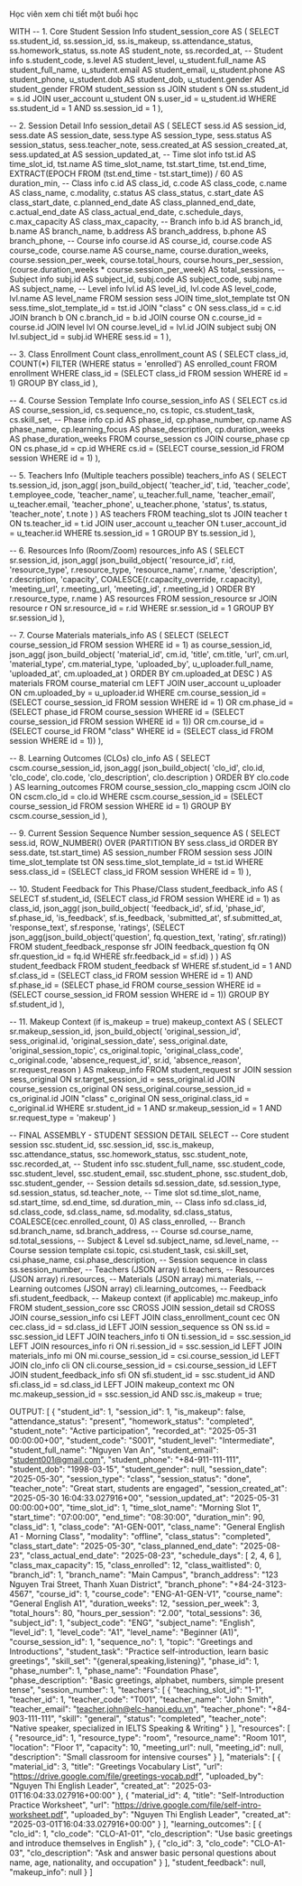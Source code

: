 Học viên xem chi tiết một buổi học

WITH -- 1. Core Student Session Info
student_session_core AS (
    SELECT
        ss.student_id,
        ss.session_id,
        ss.is_makeup,
        ss.attendance_status,
        ss.homework_status,
        ss.note AS student_note,
        ss.recorded_at,
        -- Student info
        s.student_code,
        s.level AS student_level,
        u_student.full_name AS student_full_name,
        u_student.email AS student_email,
        u_student.phone AS student_phone,
        u_student.dob AS student_dob,
        u_student.gender AS student_gender
    FROM student_session ss
    JOIN student s ON ss.student_id = s.id
    JOIN user_account u_student ON s.user_id = u_student.id
    WHERE ss.student_id = 1 AND ss.session_id = 1
),

-- 2. Session Detail Info
session_detail AS (
    SELECT
        sess.id AS session_id,
        sess.date AS session_date,
        sess.type AS session_type,
        sess.status AS session_status,
        sess.teacher_note,
        sess.created_at AS session_created_at,
        sess.updated_at AS session_updated_at,
        -- Time slot info
        tst.id AS time_slot_id,
        tst.name AS time_slot_name,
        tst.start_time,
        tst.end_time,
        EXTRACT(EPOCH FROM (tst.end_time - tst.start_time)) / 60 AS duration_min,
        -- Class info
        c.id AS class_id,
        c.code AS class_code,
        c.name AS class_name,
        c.modality,
        c.status AS class_status,
        c.start_date AS class_start_date,
        c.planned_end_date AS class_planned_end_date,
        c.actual_end_date AS class_actual_end_date,
        c.schedule_days,
        c.max_capacity AS class_max_capacity,
        -- Branch info
        b.id AS branch_id,
        b.name AS branch_name,
        b.address AS branch_address,
        b.phone AS branch_phone,
        -- Course info
        course.id AS course_id,
        course.code AS course_code,
        course.name AS course_name,
        course.duration_weeks,
        course.session_per_week,
        course.total_hours,
        course.hours_per_session,
        (course.duration_weeks * course.session_per_week) AS total_sessions,
        -- Subject info
        subj.id AS subject_id,
        subj.code AS subject_code,
        subj.name AS subject_name,
        -- Level info
        lvl.id AS level_id,
        lvl.code AS level_code,
        lvl.name AS level_name
    FROM session sess
    JOIN time_slot_template tst ON sess.time_slot_template_id = tst.id
    JOIN "class" c ON sess.class_id = c.id
    JOIN branch b ON c.branch_id = b.id
    JOIN course ON c.course_id = course.id
    JOIN level lvl ON course.level_id = lvl.id
    JOIN subject subj ON lvl.subject_id = subj.id
    WHERE sess.id = 1
),

-- 3. Class Enrollment Count
class_enrollment_count AS (
    SELECT
        class_id,
        COUNT(*) FILTER (WHERE status = 'enrolled') AS enrolled_count
    FROM enrollment
    WHERE class_id = (SELECT class_id FROM session WHERE id = 1)
    GROUP BY class_id
),

-- 4. Course Session Template Info
course_session_info AS (
    SELECT
        cs.id AS course_session_id,
        cs.sequence_no,
        cs.topic,
        cs.student_task,
        cs.skill_set,
        -- Phase info
        cp.id AS phase_id,
        cp.phase_number,
        cp.name AS phase_name,
        cp.learning_focus AS phase_description,
        cp.duration_weeks AS phase_duration_weeks
    FROM course_session cs
    JOIN course_phase cp ON cs.phase_id = cp.id
    WHERE cs.id = (SELECT course_session_id FROM session WHERE id = 1)
),

-- 5. Teachers Info (Multiple teachers possible)
teachers_info AS (
    SELECT
        ts.session_id,
        json_agg(
            json_build_object(
                'teacher_id', t.id,
                'teacher_code', t.employee_code,
                'teacher_name', u_teacher.full_name,
                'teacher_email', u_teacher.email,
                'teacher_phone', u_teacher.phone,
                'status', ts.status,
                'teacher_note', t.note
            )
        ) AS teachers
    FROM teaching_slot ts
    JOIN teacher t ON ts.teacher_id = t.id
    JOIN user_account u_teacher ON t.user_account_id = u_teacher.id
    WHERE ts.session_id = 1
    GROUP BY ts.session_id
),

-- 6. Resources Info (Room/Zoom)
resources_info AS (
    SELECT
        sr.session_id,
        json_agg(
            json_build_object(
                'resource_id', r.id,
                'resource_type', r.resource_type,
                'resource_name', r.name,
                'description', r.description,
                'capacity', COALESCE(r.capacity_override, r.capacity),
                'meeting_url', r.meeting_url,
                'meeting_id', r.meeting_id
            ) ORDER BY r.resource_type, r.name
        ) AS resources
    FROM session_resource sr
    JOIN resource r ON sr.resource_id = r.id
    WHERE sr.session_id = 1
    GROUP BY sr.session_id
),

-- 7. Course Materials
materials_info AS (
    SELECT
        (SELECT course_session_id FROM session WHERE id = 1) as course_session_id,
        json_agg(
            json_build_object(
                'material_id', cm.id,
                'title', cm.title,
                'url', cm.url,
                'material_type', cm.material_type,
                'uploaded_by', u_uploader.full_name,
                'uploaded_at', cm.uploaded_at
            ) ORDER BY cm.uploaded_at DESC
        ) AS materials
    FROM course_material cm
    LEFT JOIN user_account u_uploader ON cm.uploaded_by = u_uploader.id
    WHERE cm.course_session_id = (SELECT course_session_id FROM session WHERE id = 1)
       OR cm.phase_id = (SELECT phase_id FROM course_session WHERE id = (SELECT course_session_id FROM session WHERE id = 1))
       OR cm.course_id = (SELECT course_id FROM "class" WHERE id = (SELECT class_id FROM session WHERE id = 1))
),

-- 8. Learning Outcomes (CLOs)
clo_info AS (
    SELECT
        cscm.course_session_id,
        json_agg(
            json_build_object(
                'clo_id', clo.id,
                'clo_code', clo.code,
                'clo_description', clo.description
            ) ORDER BY clo.code
        ) AS learning_outcomes
    FROM course_session_clo_mapping cscm
    JOIN clo ON cscm.clo_id = clo.id
    WHERE cscm.course_session_id = (SELECT course_session_id FROM session WHERE id = 1)
    GROUP BY cscm.course_session_id
),

-- 9. Current Session Sequence Number
session_sequence AS (
    SELECT
        sess.id,
        ROW_NUMBER() OVER (PARTITION BY sess.class_id ORDER BY sess.date, tst.start_time) AS session_number
    FROM session sess
    JOIN time_slot_template tst ON sess.time_slot_template_id = tst.id
    WHERE sess.class_id = (SELECT class_id FROM session WHERE id = 1)
),

-- 10. Student Feedback for This Phase/Class
student_feedback_info AS (
    SELECT
        sf.student_id,
        (SELECT class_id FROM session WHERE id = 1) as class_id,
        json_agg(
          json_build_object(
            'feedback_id', sf.id,
            'phase_id', sf.phase_id,
            'is_feedback', sf.is_feedback,
            'submitted_at', sf.submitted_at,
            'response_text', sf.response,
            'ratings', (SELECT json_agg(json_build_object('question', fq.question_text, 'rating', sfr.rating)) 
                        FROM student_feedback_response sfr 
                        JOIN feedback_question fq ON sfr.question_id = fq.id
                        WHERE sfr.feedback_id = sf.id)
          )
        ) AS student_feedback
    FROM student_feedback sf
    WHERE sf.student_id = 1 
      AND sf.class_id = (SELECT class_id FROM session WHERE id = 1)
      AND sf.phase_id = (SELECT phase_id FROM course_session WHERE id = (SELECT course_session_id FROM session WHERE id = 1))
    GROUP BY sf.student_id
),

-- 11. Makeup Context (if is_makeup = true)
makeup_context AS (
    SELECT
        sr.makeup_session_id,
        json_build_object(
            'original_session_id', sess_original.id,
            'original_session_date', sess_original.date,
            'original_session_topic', cs_original.topic,
            'original_class_code', c_original.code,
            'absence_request_id', sr.id,
            'absence_reason', sr.request_reason
        ) AS makeup_info
    FROM student_request sr
    JOIN session sess_original ON sr.target_session_id = sess_original.id
    JOIN course_session cs_original ON sess_original.course_session_id = cs_original.id
    JOIN "class" c_original ON sess_original.class_id = c_original.id
    WHERE sr.student_id = 1
      AND sr.makeup_session_id = 1
      AND sr.request_type = 'makeup'
)

-- FINAL ASSEMBLY - STUDENT SESSION DETAIL
SELECT
    -- Core student session
    ssc.student_id,
    ssc.session_id,
    ssc.is_makeup,
    ssc.attendance_status,
    ssc.homework_status,
    ssc.student_note,
    ssc.recorded_at,
    -- Student info
    ssc.student_full_name,
    ssc.student_code,
    ssc.student_level,
    ssc.student_email,
    ssc.student_phone,
    ssc.student_dob,
    ssc.student_gender,
    -- Session details
    sd.session_date,
    sd.session_type,
    sd.session_status,
    sd.teacher_note,
    -- Time slot
    sd.time_slot_name,
    sd.start_time,
    sd.end_time,
    sd.duration_min,
    -- Class info
    sd.class_id,
    sd.class_code,
    sd.class_name,
    sd.modality,
    sd.class_status,
    COALESCE(cec.enrolled_count, 0) AS class_enrolled,
    -- Branch
    sd.branch_name,
    sd.branch_address,
    -- Course
    sd.course_name,
    sd.total_sessions,
    -- Subject & Level
    sd.subject_name,
    sd.level_name,
    -- Course session template
    csi.topic,
    csi.student_task,
    csi.skill_set,
    csi.phase_name,
    csi.phase_description,
    -- Session sequence in class
    ss.session_number,
    -- Teachers (JSON array)
    ti.teachers,
    -- Resources (JSON array)
    ri.resources,
    -- Materials (JSON array)
    mi.materials,
    -- Learning outcomes (JSON array)
    cli.learning_outcomes,
    -- Feedback
    sfi.student_feedback,
    -- Makeup context (if applicable)
    mc.makeup_info
FROM student_session_core ssc
CROSS JOIN session_detail sd
CROSS JOIN course_session_info csi
LEFT JOIN class_enrollment_count cec ON cec.class_id = sd.class_id
LEFT JOIN session_sequence ss ON ss.id = ssc.session_id
LEFT JOIN teachers_info ti ON ti.session_id = ssc.session_id
LEFT JOIN resources_info ri ON ri.session_id = ssc.session_id
LEFT JOIN materials_info mi ON mi.course_session_id = csi.course_session_id
LEFT JOIN clo_info cli ON cli.course_session_id = csi.course_session_id
LEFT JOIN student_feedback_info sfi ON sfi.student_id = ssc.student_id AND sfi.class_id = sd.class_id
LEFT JOIN makeup_context mc ON mc.makeup_session_id = ssc.session_id AND ssc.is_makeup = true;

OUTPUT:
[
  {
    "student_id": 1,
    "session_id": 1,
    "is_makeup": false,
    "attendance_status": "present",
    "homework_status": "completed",
    "student_note": "Active participation",
    "recorded_at": "2025-05-31 00:00:00+00",
    "student_code": "S001",
    "student_level": "Intermediate",
    "student_full_name": "Nguyen Van An",
    "student_email": "student001@gmail.com",
    "student_phone": "+84-911-111-111",
    "student_dob": "1998-03-15",
    "student_gender": null,
    "session_date": "2025-05-30",
    "session_type": "class",
    "session_status": "done",
    "teacher_note": "Great start, students are engaged",
    "session_created_at": "2025-05-30 16:04:33.027916+00",
    "session_updated_at": "2025-05-31 00:00:00+00",
    "time_slot_id": 1,
    "time_slot_name": "Morning Slot 1",
    "start_time": "07:00:00",
    "end_time": "08:30:00",
    "duration_min": 90,
    "class_id": 1,
    "class_code": "A1-GEN-001",
    "class_name": "General English A1 - Morning Class",
    "modality": "offline",
    "class_status": "completed",
    "class_start_date": "2025-05-30",
    "class_planned_end_date": "2025-08-23",
    "class_actual_end_date": "2025-08-23",
    "schedule_days": [
      2,
      4,
      6
    ],
    "class_max_capacity": 15,
    "class_enrolled": 12,
    "class_waitlisted": 0,
    "branch_id": 1,
    "branch_name": "Main Campus",
    "branch_address": "123 Nguyen Trai Street, Thanh Xuan District",
    "branch_phone": "+84-24-3123-4567",
    "course_id": 1,
    "course_code": "ENG-A1-GEN-V1",
    "course_name": "General English A1",
    "duration_weeks": 12,
    "session_per_week": 3,
    "total_hours": 80,
    "hours_per_session": "2.00",
    "total_sessions": 36,
    "subject_id": 1,
    "subject_code": "ENG",
    "subject_name": "English",
    "level_id": 1,
    "level_code": "A1",
    "level_name": "Beginner (A1)",
    "course_session_id": 1,
    "sequence_no": 1,
    "topic": "Greetings and Introductions",
    "student_task": "Practice self-introduction, learn basic greetings",
    "skill_set": "{general,speaking,listening}",
    "phase_id": 1,
    "phase_number": 1,
    "phase_name": "Foundation Phase",
    "phase_description": "Basic greetings, alphabet, numbers, simple present tense",
    "session_number": 1,
    "teachers": [
      {
        "teaching_slot_id": "1-1",
        "teacher_id": 1,
        "teacher_code": "T001",
        "teacher_name": "John Smith",
        "teacher_email": "teacher.john@elc-hanoi.edu.vn",
        "teacher_phone": "+84-903-111-111",
        "skill": "general",
        "status": "completed",
        "teacher_note": "Native speaker, specialized in IELTS Speaking & Writing"
      }
    ],
    "resources": [
      {
        "resource_id": 1,
        "resource_type": "room",
        "resource_name": "Room 101",
        "location": "Floor 1",
        "capacity": 10,
        "meeting_url": null,
        "meeting_id": null,
        "description": "Small classroom for intensive courses"
      }
    ],
    "materials": [
      {
        "material_id": 3,
        "title": "Greetings Vocabulary List",
        "url": "https://drive.google.com/file/greetings-vocab.pdf",
        "uploaded_by": "Nguyen Thi English Leader",
        "created_at": "2025-03-01T16:04:33.027916+00:00"
      },
      {
        "material_id": 4,
        "title": "Self-Introduction Practice Worksheet",
        "url": "https://drive.google.com/file/self-intro-worksheet.pdf",
        "uploaded_by": "Nguyen Thi English Leader",
        "created_at": "2025-03-01T16:04:33.027916+00:00"
      }
    ],
    "learning_outcomes": [
      {
        "clo_id": 1,
        "clo_code": "CLO-A1-01",
        "clo_description": "Use basic greetings and introduce themselves in English"
      },
      {
        "clo_id": 3,
        "clo_code": "CLO-A1-03",
        "clo_description": "Ask and answer basic personal questions about name, age, nationality, and occupation"
      }
    ],
    "student_feedback": null,
    "makeup_info": null
  }
]

